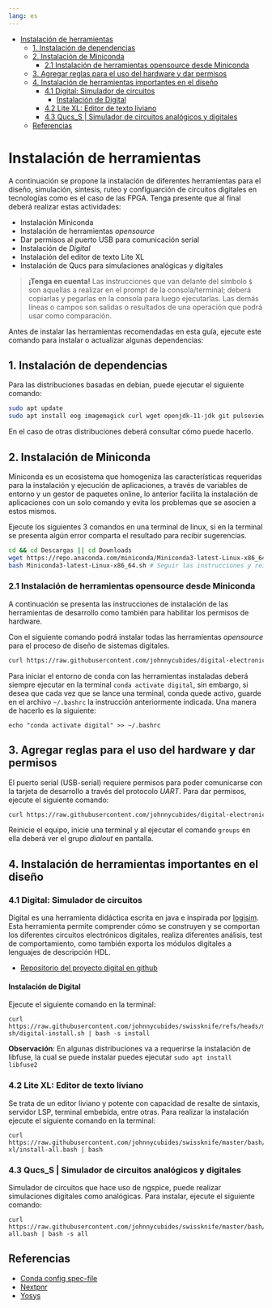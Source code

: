 ```yaml
---
lang: es
---
```


<!-- vim-markdown-toc Marked -->

* [Instalación de herramientas](#instalación-de-herramientas)
  * [1. Instalación de dependencias](#1.-instalación-de-dependencias)
  * [2. Instalación de Miniconda](#2.-instalación-de-miniconda)
    * [2.1 Instalación de herramientas opensource desde Miniconda](#2.1-instalación-de-herramientas-opensource-desde-miniconda)
  * [3. Agregar reglas para el uso del hardware y dar permisos](#3.-agregar-reglas-para-el-uso-del-hardware-y-dar-permisos)
  * [4. Instalación de herramientas importantes en el diseño](#4.-instalación-de-herramientas-importantes-en-el-diseño)
    * [4.1 Digital: Simulador de circuitos](#4.1-digital:-simulador-de-circuitos)
      * [Instalación de Digital](#instalación-de-digital)
    * [4.2 Lite XL: Editor de texto liviano](#4.2-lite-xl:-editor-de-texto-liviano)
    * [4.3 Qucs_S | Simulador de circuitos analógicos y digitales](#4.3-qucs_s-|-simulador-de-circuitos-analógicos-y-digitales)
  * [Referencias](#referencias)

<!-- vim-markdown-toc -->

# Instalación de herramientas

A continuación se propone la instalación de diferentes herramientas para el diseño, simulación, síntesis, ruteo y configuarción
de circuitos digitales en tecnologías como es el caso de las FPGA. Tenga presente que al final deberá realizar estas actividades:

* Instalación Miniconda
* Instalación de herramientas _opensource_
* Dar permisos al puerto USB para comunicación serial
* Instalación de _Digital_
* Instalación del editor de texto Lite XL
* Instalación de Qucs para simulaciones analógicas y digitales

> **¡Tenga en cuenta!** Las instrucciones que van delante del símbolo ` $ ` son aquellas a realizar en el prompt de la consola/terminal; deberá copiarlas y
> pegarlas en la consola para luego ejecutarlas. Las demás líneas o campos son salidas o resultados de una operación que podrá usar como
> comparación.


Antes de instalar las herramientas recomendadas en esta guía, ejecute este
comando para instalar o actualizar algunas dependencias:

## 1. Instalación de dependencias

Para las distribuciones basadas en debian, puede ejecutar el siguiente comando:

```bash
sudo apt update
sudo apt install eog imagemagick curl wget openjdk-11-jdk git pulseview ngspice -y
```

En el caso de otras distribuciones deberá consultar cómo puede hacerlo.

## 2. Instalación de Miniconda

Miniconda es un ecosistema que homogeniza las características requeridas para
la instalación y ejecución de aplicaciones, a través de variables de entorno y
un gestor de paquetes online, lo anterior facilita la instalación de
aplicaciones con un solo comando y evita los problemas que se asocien a estos
mismos.

Ejecute los siguientes 3 comandos en una terminal de linux, si en la terminal
se presenta algún error comparta el resultado para recibir sugerencias.

```bash
cd && cd Descargas || cd Downloads
wget https://repo.anaconda.com/miniconda/Miniconda3-latest-Linux-x86_64.sh
bash Miniconda3-latest-Linux-x86_64.sh # Seguir las instrucciones y reiniciar la terminal
```

### 2.1 Instalación de herramientas opensource desde Miniconda

A continuación se presenta las instrucciones de instalación de las herramientas de desarrollo 
como también para habilitar los permisos de hardware.

Con el siguiente comando podrá instalar todas las herramientas _opensource_
para el proceso de diseño de sistemas digitales.

```bash
curl https://raw.githubusercontent.com/johnnycubides/digital-electronic-1-101/main/installTools/spec-file.txt > ./spec-file.txt && conda create -n digital --file ./spec-file.txt
```

Para iniciar el entorno de conda con las herramientas instaladas deberá siempre
ejecutar en la terminal `conda activate digital`, sin embargo, si desea que
cada vez que se lance una terminal, conda quede activo, guarde en el archivo
`~/.bashrc` la instrucción anteriormente indicada. Una manera de hacerlo es la
siguiente:

```
echo "conda activate digital" >> ~/.bashrc
```

## 3. Agregar reglas para el uso del hardware y dar permisos

El puerto serial (USB-serial) requiere permisos para poder comunicarse con la
tarjeta de desarrollo a través del protocolo _UART_. Para dar permisos, ejecute
el siguiente comando:

```bash
curl https://raw.githubusercontent.com/johnnycubides/digital-electronic-1-101/main/installTools/hw-permissions.sh | sh
```

Reinicie el equipo, inicie una terminal y al ejecutar el comando `groups` en
ella deberá ver el grupo *dialout* en pantalla.

## 4. Instalación de herramientas importantes en el diseño

### 4.1 Digital: Simulador de circuitos

Digital es una herramienta didáctica escrita en java e inspirada por [logisim](http://www.cburch.com/logisim/).
Esta herramienta permite comprender cómo se construyen y se comportan los diferentes circuitos electrónicos digitales,
realiza diferentes análisis, test de comportamiento, como también exporta los módulos digitales a lenguajes de descripción HDL.

* [Repositorio del proyecto digital en github](https://github.com/hneemann/Digital)

#### Instalación de Digital

Ejecute el siguiente comando en la terminal:

```
curl https://raw.githubusercontent.com/johnnycubides/swissknife/refs/heads/master/bash/installs/digital-sh/digital-install.sh | bash -s install
```

**Observación**: En algunas distribuciones va a requerirse la instalación de libfuse, la cual se puede instalar puedes ejecutar `sudo apt install libfuse2`

### 4.2 Lite XL: Editor de texto liviano

Se trata de un editor liviano y potente con capacidad de resalte de sintaxis, servidor LSP, terminal embebida, entre otras.
Para realizar la instalación ejecute el siguiente comando en la terminal:

```
curl https://raw.githubusercontent.com/johnnycubides/swissknife/master/bash/installs/lite-xl/install-all.bash | bash
```

### 4.3 Qucs_S | Simulador de circuitos analógicos y digitales

Simulador de circuitos que hace uso de ngspice, puede realizar simulaciones
digitales como analógicas. Para instalar, ejecute el siguiente comando:

```
curl https://raw.githubusercontent.com/johnnycubides/swissknife/master/bash/installs/qucs_s/install-all.bash | bash -s all
```

## Referencias

* [Conda  config spec-file](https://conda.io/projects/conda/en/latest/user-guide/tasks/manage-environments.html#activating-an-environment)
* [Nextpnr](https://github.com/YosysHQ/nextpnr)
* [Yosys](https://github.com/YosysHQ/yosys)
